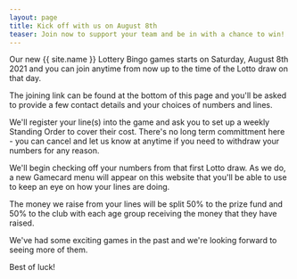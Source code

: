```yaml
---
layout: page
title: Kick off with us on August 8th
teaser: Join now to support your team and be in with a chance to win!
---
```


Our new {{ site.name }} Lottery Bingo games starts on Saturday, August 8th 2021 and you can join anytime from now up to the time of the Lotto draw on that day.

The joining link can be found at the bottom of this page and you'll be asked to provide a few contact details and your choices of numbers and lines.

We'll register your line(s) into the game and ask you to set up a weekly Standing Order to cover their cost. There's no long term committment here - you can cancel and let us know at anytime if you need to withdraw your numbers for any reason.

We'll begin checking off your numbers from that first Lotto draw. As we do, a new Gamecard menu will appear on this website that you'll be able to use to keep an eye on how your lines are doing.

The money we raise from your lines will be split 50% to the prize fund and 50% to the club with each age group receiving the money that they have raised.

We've had some exciting games in the past and we're looking forward to seeing more of them.

Best of luck!